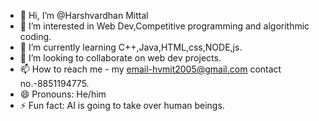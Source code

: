 - 👋 Hi, I’m @Harshvardhan Mittal
- 👀 I’m interested in Web Dev,Competitive programming and algorithmic coding.
- 🌱 I’m currently learning C++,Java,HTML,css,NODE,js.
- 💞️ I’m looking to collaborate on web dev projects.
- 📫 How to reach me - my email-hvmit2005@gmail.com contact no.-8851194775.
- 😄 Pronouns: He/him
- ⚡ Fun fact: AI is going to take over human beings.

<!---
THuNDeR-001/THuNDeR-001 is a ✨ special ✨ repository because its `README.md` (this file) appears on your GitHub profile.
You can click the Preview link to take a look at your changes.
--->
